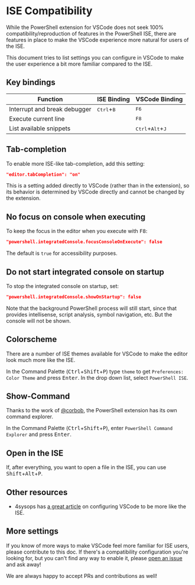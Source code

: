 # ISE Compatibility

While the PowerShell extension for VSCode does not seek
100% compatibility/reproduction of features in the PowerShell ISE,
there are features in place to make the VSCode experience more natural
for users of the ISE.

This document tries to list settings you can configure in VSCode
to make the user experience a bit more familiar compared to the ISE.

## Key bindings

| Function                     | ISE Binding                  | VSCode Binding                              |
| ----------------             | -----------                  | --------------                              |
| Interrupt and break debugger | <kbd>Ctrl</kbd>+<kbd>B</kbd> | <kbd>F6</kbd>                               |
| Execute current line         |                              | <kbd>F8</kbd>                               |
| List available snippets      |                              | <kbd>Ctrl</kbd>+<kbd>Alt</kbd>+<kbd>J</kbd> |

## Tab-completion

To enable more ISE-like tab-completion, add this setting:

```json
"editor.tabCompletion": "on"
```

This is a setting added directly to VSCode (rather than in the extension),
so its behavior is determined by VSCode directly and cannot be changed by the extension.

## No focus on console when executing

To keep the focus in the editor when you execute with <kbd>F8</kbd>:

```json
"powershell.integratedConsole.focusConsoleOnExecute": false
```

The default is `true` for accessibility purposes.

## Do not start integrated console on startup

To stop the integrated console on startup, set:

```json
"powershell.integratedConsole.showOnStartup": false
```

Note that the background PowerShell process will still start,
since that provides intellisense, script analysis, symbol navigation, etc.
But the console will not be shown.

## Colorscheme

There are a number of ISE themes available for VSCode
to make the editor look much more like the ISE.

In the Command Palette (<kbd>Ctrl</kbd>+<kbd>Shift</kbd>+<kbd>P</kbd>)
type `theme` to get `Preferences: Color Theme` and press <kbd>Enter</kbd>.
In the drop down list, select `PowerShell ISE`.

## Show-Command

Thanks to the work of [@corbob](https://github.com/corbob),
the PowerShell extension has its own command explorer.

In the Command Palette (<kbd>Ctrl</kbd>+<kbd>Shift</kbd>+<kbd>P</kbd>),
enter `PowerShell Command Explorer` and press <kbd>Enter</kbd>.

## Open in the ISE

If, after everything, you want to open a file in the ISE,
you can use <kbd>Shift</kbd>+<kbd>Alt</kbd>+<kbd>P</kbd>.

## Other resources

- 4sysops has [a great article](https://4sysops.com/archives/make-visual-studio-code-look-and-behave-like-powershell-ise/)
  on configuring VSCode to be more like the ISE.

## More settings

If you know of more ways to make VSCode feel more familiar
for ISE users, please contribute to this doc.
If there's a compatibility configuration you're looking for,
but you can't find any way to enable it,
please [open an issue](https://github.com/PowerShell/vscode-powershell/issues/new/choose)
and ask away!

We are always happy to accept PRs and contributions as well!